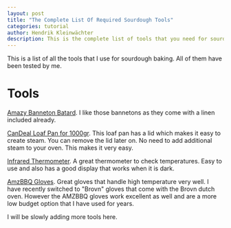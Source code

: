 ```yaml
---
layout: post
title: "The Complete List Of Required Sourdough Tools"
categories: tutorial
author: Hendrik Kleinwächter
description: This is the complete list of tools that you need for sourdough baking.
---
```


This is a list of all the tools that I use for sourdough baking. All of them have been tested by me.

# Tools

[Amazy Banneton Batard](https://www.amazon.de/gp/product/B01IDELMWO/ref=ppx_yo_dt_b_search_asin_title). I like those bannetons as they come with a linen included already.

[CanDeal Loaf Pan for 1000gr](https://www.amazon.de/gp/product/B07Y4ZBPDQ/ref=ppx_yo_dt_b_search_asin_title?ie=UTF8&psc=1). This loaf pan has a lid which makes it easy to create steam. You can remove the lid later on. No need to add additional steam to your oven. This makes it very easy.

[Infrared Thermometer](https://www.amazon.de/gp/product/B07NY5RH9X/ref=ppx_yo_dt_b_search_asin_title). A great thermometer to check temperatures. Easy to use and also has a good display that works when it is dark.

[AmzBBQ Gloves](https://www.amazon.de/AMZBBQ-Premium-Grillhandschuhe-Ofenhandschuhe-Hitzebest%C3%A4ndig/dp/B07CN7FBBH/ref=sr_1_5?dchild=1&keywords=amzbbq&qid=1598886330&sr=8-5). Great gloves that handle high temperature very well. I have recently switched to "Brovn" gloves that come with the Brovn dutch oven. However the AMZBBQ gloves work excellent as well and are a more low budget option that I have used for years.

I will be slowly adding more tools here.
